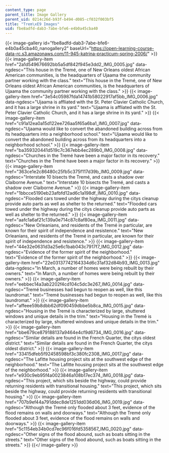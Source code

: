 ```yaml
---
content_type: page
parent_title: Image Gallery
parent_uid: 0214c26d-b93f-b494-d085-cf032f003bf5
title: "Trem\xE9 Images"
uid: fbe8adfd-dab3-7abe-bfe6-e4b0a45cba40
---
```


{{< image-gallery id="fbe8adfd-dab3-7abe-bfe6-e4b0a45cba40_nanogallery2" baseUrl="https://open-learning-course-data-rc.s3.amazonaws.com/11-945-katrina-practicum-spring-2006/" >}}
{{< image-gallery-item href="2a1d549676692bb5a5df842f945e3dd2_IMG_0005.jpg" data-ngdesc="This house in the Tremé, one of New Orleans oldest African American communities, is the headquarters of Ujaama the community partner working with the class." text="This house in the Tremé, one of New Orleans oldest African American communities, is the headquarters of Ujaama the community partner working with the class." >}}
{{< image-gallery-item href="3e54c05987fda14741b58022917af5bb_IMG_0006.jpg" data-ngdesc="Ujaama is affliated with the St. Peter Clavier Catholic Church, and it has a large shrine in its yard." text="Ujaama is affliated with the St. Peter Clavier Catholic Church, and it has a large shrine in its yard." >}}
{{< image-gallery-item href="c91a12ea0a15d122ee726aa5f65a6ba1_IMG_0007.jpg" data-ngdesc="Ujaama would like to convert the abandoned building across from its headquarters into a neighborhood school." text="Ujaama would like to convert the abandoned building across from its headquarters into a neighborhood school." >}}
{{< image-gallery-item href="ba359320441d519c7c367ebb4ec289b0_IMG_0008.jpg" data-ngdesc="Churches in the Tremé have been a major factor in its recovery." text="Churches in the Tremé have been a major factor in its recovery." >}}
{{< image-gallery-item href="363ce1e2c86480c25fb5c375f117d39b_IMG_0009.jpg" data-ngdesc="Interstate 10 bisects the Tremé, and casts a shadow over Claiborne Avenue." text="Interstate 10 bisects the Tremé, and casts a shadow over Claiborne Avenue." >}}
{{< image-gallery-item href="1bbcce5190eb23afbfd12ad6c1a198df_IMG_0010.jpg" data-ngdesc="Flooded cars towed under the highway during the citys cleanup provide auto parts as well as shelter to the returned." text="Flooded cars towed under the highway during the citys cleanup provide auto parts as well as shelter to the returned." >}}
{{< image-gallery-item href="aafc1a6af21c139a0e714c87c8af80ea_IMG_0011.jpg" data-ngdesc="New Orleanians, and residents of the Tremé in particular, are known for their spirit of independence and resistence." text="New Orleanians, and residents of the Tremé in particular, are known for their spirit of independence and resistence." >}}
{{< image-gallery-item href="44e32e0631d3a25e6c1bab043c7917f7_IMG_0012.jpg" data-ngdesc="Evidence of the former spirit of the neighborhood." text="Evidence of the former spirit of the neighborhood." >}}
{{< image-gallery-item href="22e03137742164334d6c31af32d84b93_IMG_0013.jpg" data-ngdesc="In March, a number of homes were being rebuilt by their owners." text="In March, a number of homes were being rebuilt by their owners." >}}
{{< image-gallery-item href="eebbec14a3ab2202f4cd104c5dc3e267_IMG_0014.jpg" data-ngdesc="Tremé businesses had begun to reopen as well, like this laundromat." text="Tremé businesses had begun to reopen as well, like this laundromat." >}}
{{< image-gallery-item href="affeee59b8dbb62df090459dbbe5b8ca_IMG_0015.jpg" data-ngdesc="Housing in the Tremé is characterized by large, shuttered windows and unique details in the trim." text="Housing in the Tremé is characterized by large, shuttered windows and unique details in the trim." >}}
{{< image-gallery-item href="bbe679ce879188137a9464e4cf9d6734_IMG_0016.jpg" data-ngdesc="Similar details are found in the French Quarter, the citys oldest district." text="Similar details are found in the French Quarter, the citys oldest district." >}}
{{< image-gallery-item href="33415dfeb5f92458598bf3c380fc2308_IMG_0017.jpg" data-ngdesc="The Lafitte housing project sits at the southwest edge of the neighborhood." text="The Lafitte housing project sits at the southwest edge of the neighborhood." >}}
{{< image-gallery-item href="e930c9eb95f4a0023846a108b17ec374_IMG_0018.jpg" data-ngdesc="This project, which sits beside the highway, could provide returning residents with transitional housing." text="This project, which sits beside the highway, could provide returning residents with transitional housing." >}}
{{< image-gallery-item href="707b9ef44a791ddec8de1251dd036d06_IMG_0019.jpg" data-ngdesc="Although the Tremé only flooded about 3 feet, evidence of the flood remains on walls and doorways." text="Although the Tremé only flooded about 3 feet, evidence of the flood remains on walls and doorways." >}}
{{< image-gallery-item href="5c1154eb34b0cd7ec96f016fd5358567_IMG_0020.jpg" data-ngdesc="Other signs of the flood abound, such as boats sitting in the streets." text="Other signs of the flood abound, such as boats sitting in the streets." >}}
{{</ image-gallery >}}